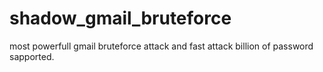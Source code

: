 # shadow_gmail_bruteforce
most powerfull gmail bruteforce attack and fast attack billion of password sapported.
